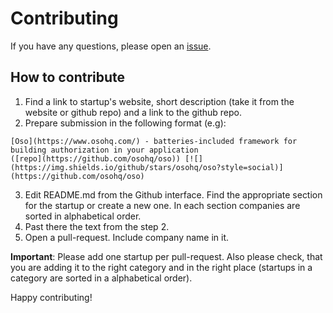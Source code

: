 # Contributing

If you have any questions, please open an [issue](https://github.com/RunaCapital/awesome-oss-clones/issues).

## How to contribute

1. Find a link to startup's website, short description (take it from the website or github repo) and a link to the github repo.
2. Prepare submission in the following format (e.g): 

```
[Oso](https://www.osohq.com/) - batteries-included framework for building authorization in your application 
([repo](https://github.com/osohq/oso)) [![](https://img.shields.io/github/stars/osohq/oso?style=social)](https://github.com/osohq/oso)
```


3. Edit README.md from the Github interface. Find the appropriate section for the startup or create a new one. In each section companies are sorted in alphabetical order. 
4. Past there the text from the step 2. 
5. Open a pull-request. Include company name in it.

**Important**: Please add one startup per pull-request. Also please check, that you are adding it to the right category and in the right place (startups in a category are sorted in a alphabetical order).

Happy contributing!
